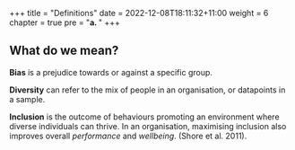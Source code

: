 +++
title = "Definitions"
date = 2022-12-08T18:11:32+11:00
weight = 6
chapter = true
pre = "<b>a. </b>"
+++

## What do we mean?

**Bias** is a prejudice towards or against a specific group.

**Diversity** can refer to the mix of people in an organisation, or datapoints in a sample.

**Inclusion** is the outcome of behaviours promoting an environment where diverse individuals can thrive. In an organisation, maximising inclusion also improves overall 
*performance* and *wellbeing*. (Shore et al. 2011).
